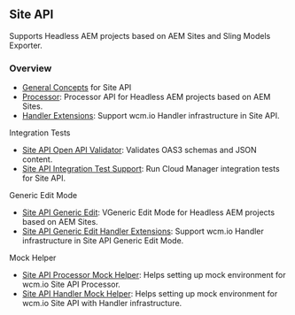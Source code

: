 ## Site API

Supports Headless AEM projects based on AEM Sites and Sling Models Exporter.

### Overview

* [General Concepts][general-concepts] for Site API
* [Processor](processor/): Processor API for Headless AEM projects based on AEM Sites.
* [Handler Extensions](handler/): Support wcm.io Handler infrastructure in Site API.

Integration Tests

* [Site API Open API Validator](openapi-validator/): Validates OAS3 schemas and JSON content.
* [Site API Integration Test Support](integration-test-support/): Run Cloud Manager integration tests for Site API.

Generic Edit Mode

* [Site API Generic Edit](generic-edit/): VGeneric Edit Mode for Headless AEM projects based on AEM Sites.
* [Site API Generic Edit Handler Extensions](generic-edit/handler/): Support wcm.io Handler infrastructure in Site API Generic Edit Mode.

Mock Helper

* [Site API Processor Mock Helper](https://wcm.io/testing/wcm-io-mock/site-api/processor/): Helps setting up mock environment for wcm.io Site API Processor.
* [Site API Handler Mock Helper](https://wcm.io/testing/wcm-io-mock/site-api/handler/): Helps setting up mock environment for wcm.io Site API with Handler infrastructure.


[general-concepts]: general-concepts.html
